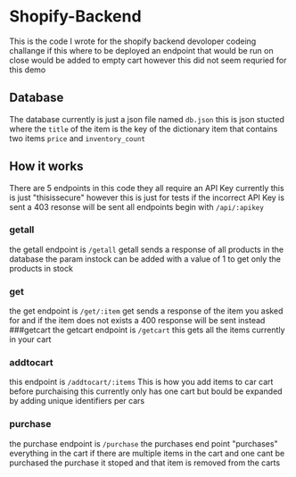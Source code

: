 # Shopify-Backend
This is the code I wrote for the shopify backend devoloper codeing challange
if this where to be deployed an endpoint that would be run on close would be added to empty cart however this did not seem requried for this demo
## Database
The database currently is just a json file named `db.json` 
this is json stucted where the `title` of the item is the key of the dictionary item that contains two items `price` and `inventory_count`
## How it works
There are 5 endpoints in this code
they all require an API Key currently this is just "thisissecure" however this is just for tests if the incorrect API Key is sent a 403 resonse will be sent
all endpoints begin with `/api/:apikey` 
### getall
the getall endpoint is `/getall`
getall sends a response of all products in the database the param instock can be added with a value of 1 to get only the products in stock
### get
the get endpoint is `/get/:item`
get sends a response of the item you asked for and if the item does not exists a 400 response will be sent instead
###getcart
the getcart endpoint is `/getcart`
this gets all the items currently in your cart
### addtocart
this endpoint is `/addtocart/:items`
This is how you add items to car cart before purchaising this currently only has one cart but bould be expanded by adding unique identifiers per cars
### purchase
the purchase endpoint is `/purchase`
the purchases end point "purchases" everything in the cart if there are multiple items in the cart and one cant be purchased the purchase it stoped and that item is removed from the carts


